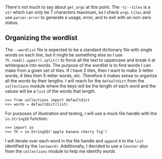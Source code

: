There's not much to say about `get_args` at this point. The `-t|--tiles` is a `str` which can only be 7 characters maximum, so I check `args.tiles` and use `parser.error` to generate a usage, error, and to exit with an non-zero status.

## Organizing the wordlist

The `--wordlist` file is expected to be a standard dictionary file with single words on  each line, but it might be something else so I use `fh.read().upper().split()` to force all the text to uppercase and break it at whitespace into words. The purpose of the wordlist is to find words I can make from a given set of tiles. If I have 2 tiles, then I want to make 3-letter words; 4 tiles then 5-letter words, etc. Therefore it makes sense to organize all the words by their lengths. I will reach for the `defaultdict` from the `collections` module where the keys will be the length of each word and the values will be a `list` of the words that length.

````
>>> from collections import defaultdict
>>> words = defaultdict(list)
````

For purposes of illustration and testing, I will use a mock file handle with the `io.StringIO` function:

````
>>> import io
>>> fh = io.StringIO('apple banana cherry fig')
````

I will iterate over each word in the file handle and `append` it to the `list` identified by the `len(word)`. Additionally, I decided to use a `Counter` also from the `collections` module to help me identify words